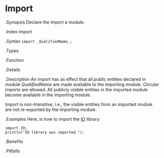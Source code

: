 # Import

.Synopsis
Declare the import a module.

.Index
import

.Syntax
`import _QualifiedName_;`

.Types

.Function

.Details

.Description
An import has as effect that all public entities declared in module _QualifiedName_ are made available to the importing module. Circular imports are allowed. All publicly visible entities in the imported module become available in the importing module.

Import is _non-transitive_, i.e., the visible entities from an imported module are not re-exported by the importing module.

.Examples
Here, is how to import the [IO]((Libraries:Prelude-IO)) library:
```rascal-shell
import IO;
println("IO library was imported.");
```

.Benefits

.Pitfalls

